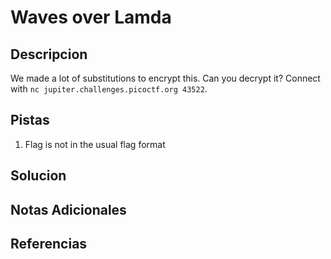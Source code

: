 # Waves over Lamda

## Descripcion
We made a lot of substitutions to encrypt this. Can you decrypt it? Connect with `nc jupiter.challenges.picoctf.org 43522`.

## Pistas
1. Flag is not in the usual flag format

## Solucion 

## Notas Adicionales

## Referencias